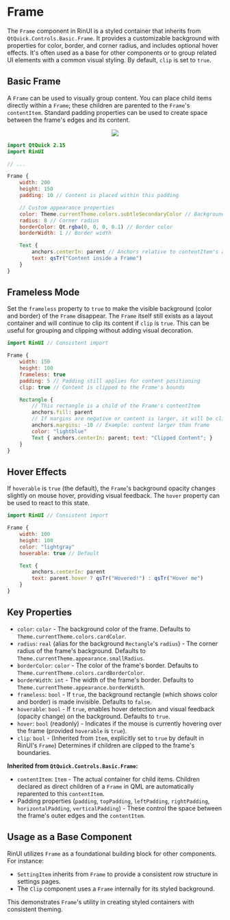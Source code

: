 # Frame

The `Frame` component in RinUI is a styled container that inherits from `QtQuick.Controls.Basic.Frame`. It provides a customizable background with properties for color, border, and corner radius, and includes optional hover effects. It's often used as a base for other components or to group related UI elements with a common visual styling. By default, `clip` is set to `true`.

## Basic Frame

A `Frame` can be used to visually group content. You can place child items directly within a `Frame`; these children are parented to the `Frame`'s `contentItem`. Standard padding properties can be used to create space between the frame's edges and its content.

<div align="center">
  <img src="/assets/images/ListAndCollections/Frame/frame-basic.png"> <!-- Placeholder: image path to be confirmed or created -->
</div>

```qml
import QtQuick 2.15
import RinUI

// ...

Frame {
    width: 200
    height: 150
    padding: 10 // Content is placed within this padding

    // Custom appearance properties
    color: Theme.currentTheme.colors.subtleSecondaryColor // Background color
    radius: 8 // Corner radius
    borderColor: Qt.rgba(0, 0, 0, 0.1) // Border color
    borderWidth: 1 // Border width

    Text {
        anchors.centerIn: parent // Anchors relative to contentItem's area
        text: qsTr("Content inside a Frame")
    }
}
```

## Frameless Mode

Set the `frameless` property to `true` to make the visible background (color and border) of the `Frame` disappear. The `Frame` itself still exists as a layout container and will continue to clip its content if `clip` is `true`. This can be useful for grouping and clipping without adding visual decoration.

```qml
import RinUI // Consistent import

Frame {
    width: 150
    height: 100
    frameless: true
    padding: 5 // Padding still applies for content positioning
    clip: true // Content is clipped to the Frame's bounds

    Rectangle {
        // This rectangle is a child of the Frame's contentItem
        anchors.fill: parent
        // If margins are negative or content is larger, it will be clipped
        anchors.margins: -10 // Example: content larger than frame
        color: "lightblue" 
        Text { anchors.centerIn: parent; text: "Clipped Content"; }
    }
}
```

## Hover Effects

If `hoverable` is `true` (the default), the `Frame`'s background opacity changes slightly on mouse hover, providing visual feedback. The `hover` property can be used to react to this state.

```qml
import RinUI // Consistent import

Frame {
    width: 100
    height: 100
    color: "lightgray"
    hoverable: true // Default

    Text {
        anchors.centerIn: parent
        text: parent.hover ? qsTr("Hovered!") : qsTr("Hover me")
    }
}
```

## Key Properties

*   `color`: `color` - The background color of the frame. Defaults to `Theme.currentTheme.colors.cardColor`.
*   `radius`: `real` (alias for the background `Rectangle`'s `radius`) - The corner radius of the frame's background. Defaults to `Theme.currentTheme.appearance.smallRadius`.
*   `borderColor`: `color` - The color of the frame's border. Defaults to `Theme.currentTheme.colors.cardBorderColor`.
*   `borderWidth`: `int` - The width of the frame's border. Defaults to `Theme.currentTheme.appearance.borderWidth`.
*   `frameless`: `bool` - If `true`, the background rectangle (which shows color and border) is made invisible. Defaults to `false`.
*   `hoverable`: `bool` - If `true`, enables hover detection and visual feedback (opacity change) on the background. Defaults to `true`.
*   `hover`: `bool` (readonly) - Indicates if the mouse is currently hovering over the frame (provided `hoverable` is `true`).
*   `clip`: `bool` - (Inherited from `Item`, explicitly set to `true` by default in RinUI's `Frame`) Determines if children are clipped to the frame's boundaries.

**Inherited from `QtQuick.Controls.Basic.Frame`:**
*   `contentItem`: `Item` - The actual container for child items. Children declared as direct children of a `Frame` in QML are automatically reparented to this `contentItem`.
*   Padding properties (`padding`, `topPadding`, `leftPadding`, `rightPadding`, `horizontalPadding`, `verticalPadding`) - These control the space between the frame's outer edges and the `contentItem`.

## Usage as a Base Component

RinUI utilizes `Frame` as a foundational building block for other components. For instance:
*   `SettingItem` inherits from `Frame` to provide a consistent row structure in settings pages.
*   The `Clip` component uses a `Frame` internally for its styled background.

This demonstrates `Frame`'s utility in creating styled containers with consistent theming.
```
